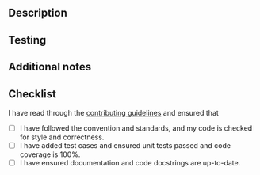 ## Description
<!-- Provide a concise description of changes and the reason for the change -->

## Testing
<!-- Describe the tests added (tests for new feature, tests for bugfix) -->

## Additional notes
<!-- Any information that might be useful for review -->

## Checklist
I have read through the [contributing guidelines](https://bigtree.readthedocs.io/en/stable/home/contributing/) and ensured that
- [ ] I have followed the convention and standards, and my code is checked for style and correctness.
- [ ] I have added test cases and ensured unit tests passed and code coverage is 100%.
- [ ] I have ensured documentation and code docstrings are up-to-date.
